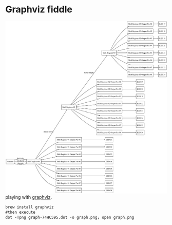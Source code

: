 Graphviz fiddle
===============
![result](graph.png)  
playing with [graphviz](http://www.graphviz.org).

    brew install graphviz
    #then execute
    dot -Tpng graph-74HC595.dot -o graph.png; open graph.png

